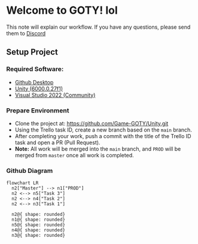 
# Welcome to GOTY! lol

This note will explain our workflow. If you have any questions, please send them to [Discord](https://discord.gg/VAsXF9tM)

## Setup Project
### Required Software: 
- [Github Desktop](https://desktop.github.com/download/)
- [Unity (6000.0.27f1)](https://unity.com/releases/editor/whats-new/6000.0.27)
- [Visual Studio 2022 (Community)](https://visualstudio.microsoft.com/vs/community/)
### Prepare Environment
 - Clone the project at: https://github.com/Game-GOTY/Unity.git
 - Using the Trello task ID, create a new branch based on the `main` branch.
 - After completing your work, push a commit with the title of the Trello ID task and open a PR (Pull Request).
 - **Note:** All work will be merged into the `main` branch, and `PROD` will be merged from `master` once all work is completed.

### Github Diagram 

```mermaid
flowchart LR
  n2["Master"] --> n1["PROD"]
  n2 <--> n5["Task 3"]
  n2 <--> n4["Task 2"]
  n2 <--> n3["Task 1"]
  
  n2@{ shape: rounded}
  n1@{ shape: rounded}
  n5@{ shape: rounded}
  n4@{ shape: rounded}
  n3@{ shape: rounded}
```